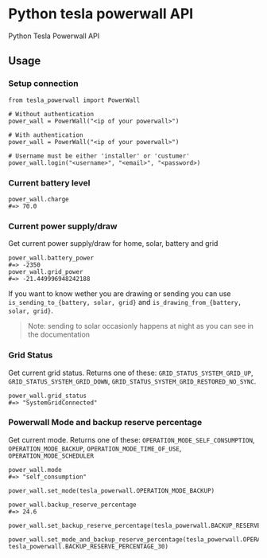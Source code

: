 # Python tesla powerwall API

Python Tesla Powerwall API

## Usage

### Setup connection

```python3
from tesla_powerwall import PowerWall

# Without authentication
power_wall = PowerWall("<ip of your powerwall>")

# With authentication
power_wall = PowerWall("<ip of your powerwall>")

# Username must be either 'installer' or 'custumer'
power_wall.login("<username>", "<email>", "<password>)

```

### Current battery level

```python3
power_wall.charge
#=> 70.0
```

### Current power supply/draw

Get current power supply/draw for home, solar, battery and grid

```python3
power_wall.battery_power
#=> -2350
power_wall.grid_power
#=> -21.449996948242188
```

If you want to know wether you are drawing or sending you can use `is_sending_to_{battery, solar, grid}` and `is_drawing_from_{battery, solar, grid}`.
> Note: sending to solar occasionly happens at night as you can see in the documentation

### Grid Status

Get current grid status. Returns one of these: `GRID_STATUS_SYSTEM_GRID_UP`, `GRID_STATUS_SYSTEM_GRID_DOWN`, `GRID_STATUS_SYSTEM_GRID_RESTORED_NO_SYNC`.

```python3
power_wall.grid_status
#=> "SystemGridConnected"
```

### Powerwall Mode and backup reserve percentage

Get current mode. Returns one of these: `OPERATION_MODE_SELF_CONSUMPTION`, `OPERATION_MODE_BACKUP`, `OPERATION_MODE_TIME_OF_USE`, `OPERATION_MODE_SCHEDULER`

```python3
power_wall.mode
#=> "self_consumption"

power_wall.set_mode(tesla_powerwall.OPERATION_MODE_BACKUP)

power_wall.backup_reserve_percentage
#=> 24.6

power_wall.set_backup_reserve_percentage(tesla_powerwall.BACKUP_RESERVE_PERCENTAGE_30)

power_wall.set_mode_and_backup_reserve_percentage(tesla_powerwall.OPERATION_MODE_BACKUP, tesla_powerwall.BACKUP_RESERVE_PERCENTAGE_30)
```
